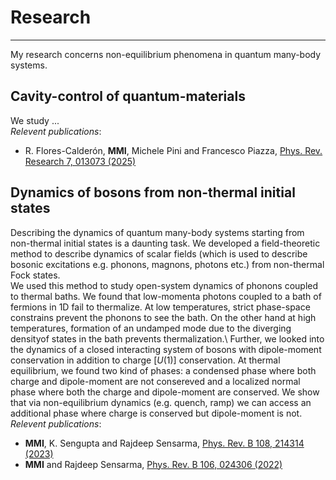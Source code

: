 # Research
---
My research concerns non-equilibrium phenomena in quantum many-body systems.
<!--See my [list of publications](https://miphysics.github.io/publications) on [ORCID](https://orcid.org/0000-0002-0992-5531) | [Google Scholar](https://scholar.google.com.au/citations?hl=en&user=K5gZKkQAAAAJ) | [arXiv](https://arxiv.org/a/islam_m_4.html).-->

## Cavity-control of quantum-materials
We study ...
\
_Relevent publications_:
- R. Flores-Calderón, **MMI**, Michele Pini and Francesco Piazza, [Phys. Rev. Research 7, 013073 (2025)](https://journals.aps.org/prresearch/abstract/10.1103/PhysRevResearch.7.013073)
  
## Dynamics of bosons from non-thermal initial states 
Describing the dynamics of quantum many-body systems starting from non-thermal initial states is a daunting task. We developed a field-theoretic method to describe dynamics of scalar fields (which is used to describe bosonic excitations e.g. phonons, magnons, photons etc.) from non-thermal Fock states.\
We used this method to study open-system dynamics of phonons coupled to thermal baths. We found that low-momenta photons coupled to a bath of fermions in 1D fail to thermalize. At low temperatures, strict phase-space constrains prevent the phonons to see the bath. On the other hand at high temperatures, formation of an undamped mode due to the diverging densityof states in the bath prevents thermalization.\ 
Further, we looked into the dynamics of a closed interacting system of bosons with dipole-moment conservation in addition to charge [$U(1)$] conservation. At thermal equilibrium, we found two
kind of phases: a condensed phase where both charge and dipole-moment are not consereved and a localized normal phase where both the charge and dipole-moment are conserved. We show that via non-equilibrium dynamics (e.g. quench, ramp) we can access an additional phase where charge is conserved but dipole-moment is not. 
\
_Relevent publications_:
- **MMI**, K. Sengupta and Rajdeep Sensarma, [Phys. Rev. B 108, 214314 (2023)](https://journals.aps.org/prb/abstract/10.1103/PhysRevB.108.214314)
- **MMI** and Rajdeep Sensarma, [Phys. Rev. B 106, 024306 (2022)](https://journals.aps.org/prb/abstract/10.1103/PhysRevB.106.024306)
